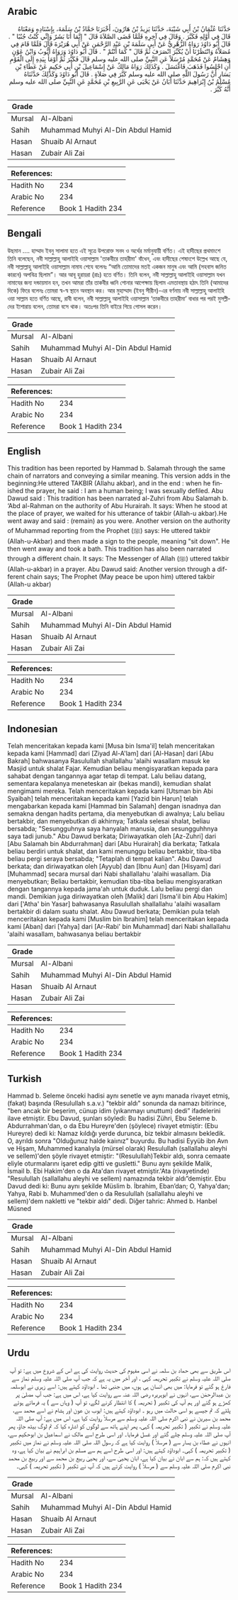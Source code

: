 ## Arabic


<div dir="rtl" lang="ar" style={{fontSize:'larger',backgroundColor:'#f8f9fa',padding:20}}>
حَدَّثَنَا عُثْمَانُ بْنُ أَبِي شَيْبَةَ، حَدَّثَنَا يَزِيدُ بْنُ هَارُونَ، أَخْبَرَنَا حَمَّادُ بْنُ سَلَمَةَ، بِإِسْنَادِهِ وَمَعْنَاهُ قَالَ فِي أَوَّلِهِ فَكَبَّرَ ‏.‏ وَقَالَ فِي آخِرِهِ فَلَمَّا قَضَى الصَّلاَةَ قَالَ ‏"‏ إِنَّمَا أَنَا بَشَرٌ وَإِنِّي كُنْتُ جُنُبًا ‏"‏ ‏.‏ قَالَ أَبُو دَاوُدَ رَوَاهُ الزُّهْرِيُّ عَنْ أَبِي سَلَمَةَ بْنِ عَبْدِ الرَّحْمَنِ عَنْ أَبِي هُرَيْرَةَ قَالَ فَلَمَّا قَامَ فِي مُصَلاَّهُ وَانْتَظَرْنَا أَنْ يُكَبِّرَ انْصَرَفَ ثُمَّ قَالَ ‏"‏ كَمَا أَنْتُمْ ‏"‏ ‏.‏ قَالَ أَبُو دَاوُدَ وَرَوَاهُ أَيُّوبُ وَابْنُ عَوْنٍ وَهِشَامٌ عَنْ مُحَمَّدٍ مُرْسَلاً عَنِ النَّبِيِّ صلى الله عليه وسلم قَالَ فَكَبَّرَ ثُمَّ أَوْمَأَ بِيَدِهِ إِلَى الْقَوْمِ أَنِ اجْلِسُوا فَذَهَبَ فَاغْتَسَلَ ‏.‏ وَكَذَلِكَ رَوَاهُ مَالِكٌ عَنْ إِسْمَاعِيلَ بْنِ أَبِي حَكِيمٍ عَنْ عَطَاءِ بْنِ يَسَارٍ أَنَّ رَسُولَ اللَّهِ صلى الله عليه وسلم كَبَّرَ فِي صَلاَةٍ ‏.‏ قَالَ أَبُو دَاوُدَ وَكَذَلِكَ حَدَّثَنَاهُ مُسْلِمُ بْنُ إِبْرَاهِيمَ حَدَّثَنَا أَبَانُ عَنْ يَحْيَى عَنِ الرَّبِيعِ بْنِ مُحَمَّدٍ عَنِ النَّبِيِّ صلى الله عليه وسلم أَنَّهُ كَبَّرَ ‏.‏
</div>
<div style={{backgroundColor:'#f8f9fa',padding:20, marginBottom: 10}}><table> <thead> <tr> <th>Grade</th> <th></th> </tr> </thead> <tbody> <tr><td>Mursal</td><td>Al-Albani</td></tr><tr><td>Sahih</td><td>Muhammad Muhyi Al-Din Abdul Hamid</td></tr><tr><td>Hasan</td><td>Shuaib Al Arnaut</td></tr><tr><td>Hasan</td><td>Zubair Ali Zai</td></tr></tbody></table><table> <thead> <tr> <th>References:</th> <th></th> </tr> </thead> <tbody><tr><td>Hadith No</td><td>234</td></tr><tr><td>Arabic No</td><td>234</td></tr><tr><td>Reference</td><td>Book 1 Hadith 234</td></tr></tbody></table></div>

## Bengali


<div dir="ltr" lang="bn" style={{fontSize:'larger',backgroundColor:'#f8f9fa',padding:20}}>
উছমান .... হাম্মাদ ইবনু সালামা হতে এই সূত্রে উপরোক্ত সনদ ও অর্থের মর্মানুযায়ী বর্ণিত। এই হাদীছের প্রথমাংশে তিনি বলেছেন, নবী সাল্লাল্লাহু আলাইহি ওয়াসাল্লাম 'তাকবীরে তাহরীমা' বাঁধেন, এবং হাদীছের শেষাংশে উল্লেখ আছে যে, নবী সাল্লাল্লাহু আলাইহি ওয়াসাল্লাম নামায শেযে বলেনঃ “আমি তোমাদের মতই একজন মানুষ এবং আমি (সহবাস জনিত কারনে) অপবিত্র ছিলাম”। আর আবূ হুরায়রা (রাঃ) হতে বর্ণিত। তিনি বলেন, নবী সাল্লাল্লাহু আলাইহি ওয়াসাল্লাম যখন নামাযের জন্য দন্ডায়মান হন, তখন আমরা তাঁর তাকবীর ধ্বনি শোনার আপেক্ষায় ছিলাম এমতাবস্থায় হঠাৎ তিনি (আমাদের দিকে) ফিরে বলেনঃ তোমরা স্ব-স্ব স্থানে অবস্থান কর। আর মুহাম্মাদ (ইবনু সীরীন)-এর বর্ণনায় নবী সাল্লাল্লাহু আলাইহি ওয়া সাল্লাম হতে বর্ণিত আছে, রাবী বলেন, নবী সাল্লাল্লাহু আলাইহি ওয়াসাল্লাম ‘তাকবীরে তাহরীমা’ বাধার পর পরই মুসল্লীদের ইাশারায় বলেন, তোমরা বসে থাক। অতঃপর তিনি বাইরে গিয়ে গোসল করেন।
</div>
<div style={{backgroundColor:'#f8f9fa',padding:20, marginBottom: 10}}><table> <thead> <tr> <th>Grade</th> <th></th> </tr> </thead> <tbody> <tr><td>Mursal</td><td>Al-Albani</td></tr><tr><td>Sahih</td><td>Muhammad Muhyi Al-Din Abdul Hamid</td></tr><tr><td>Hasan</td><td>Shuaib Al Arnaut</td></tr><tr><td>Hasan</td><td>Zubair Ali Zai</td></tr></tbody></table><table> <thead> <tr> <th>References:</th> <th></th> </tr> </thead> <tbody><tr><td>Hadith No</td><td>234</td></tr><tr><td>Arabic No</td><td>234</td></tr><tr><td>Reference</td><td>Book 1 Hadith 234</td></tr></tbody></table></div>

## English


<div dir="ltr" lang="en" style={{fontSize:'larger',backgroundColor:'#f8f9fa',padding:20}}>
This tradition has been reported by Hammad b. Salamah through the same chain of narrators and conveying a similar meaning. This version adds in the beginning:He uttered TAKBIR (Allahu akbar), and in the end : when he finished the prayer, he said : I am a human being; I was sexually defiled. Abu Dawud said : This tradition has been narrated al-Zuhri from Abu Salamah b. ‘Abd al-Rahman on the authority of Abu Hurairah. It says: When he stood at the place of prayer, we waited for his utterance of takbir (Allah-u akbar).He went away and said : (remain) as you were. Another version on the authority of Muhammad reporting from the Prophet (ﷺ) says: He uttered takbir (Allah-u-Akbar) and then made a sign to the people, meaning "sit down". He then went away and took a bath. This tradition has also been narrated through a different chain. It says: The Messenger of Allah (ﷺ) uttered takbir (Allah-u-akbar) in a prayer. Abu Dawud said: Another version through a different chain says; The Prophet (May peace be upon him) uttered takbir (Allah-u akbar)
</div>
<div style={{backgroundColor:'#f8f9fa',padding:20, marginBottom: 10}}><table> <thead> <tr> <th>Grade</th> <th></th> </tr> </thead> <tbody> <tr><td>Mursal</td><td>Al-Albani</td></tr><tr><td>Sahih</td><td>Muhammad Muhyi Al-Din Abdul Hamid</td></tr><tr><td>Hasan</td><td>Shuaib Al Arnaut</td></tr><tr><td>Hasan</td><td>Zubair Ali Zai</td></tr></tbody></table><table> <thead> <tr> <th>References:</th> <th></th> </tr> </thead> <tbody><tr><td>Hadith No</td><td>234</td></tr><tr><td>Arabic No</td><td>234</td></tr><tr><td>Reference</td><td>Book 1 Hadith 234</td></tr></tbody></table></div>

## Indonesian


<div dir="ltr" lang="id" style={{fontSize:'larger',backgroundColor:'#f8f9fa',padding:20}}>
Telah menceritakan kepada kami [Musa bin Isma'il] telah menceritakan kepada kami [Hammad] dari [Ziyad Al-A'lam] dari [Al-Hasan] dari [Abu Bakrah] bahwasanya Rasulullah shallallahu 'alaihi wasallam masuk ke Masjid untuk shalat Fajar. Kemudian beliau mengisyaratkan kepada para sahabat dengan tangannya agar tetap di tempat. Lalu beliau datang, sementara kepalanya meneteskan air (bekas mandi), kemudian shalat mengimami mereka. Telah menceritakan kepada kami [Utsman bin Abi Syaibah] telah menceritakan kepada kami [Yazid bin Harun] telah mengabarkan kepada kami [Hammad bin Salamah] dengan isnadnya dan semakna dengan hadits pertama, dia menyebutkan di awalnya; Lalu beliau bertakbir, dan menyebutkan di akhirnya; Tatkala selesai shalat, beliau bersabda; "Sesungguhnya saya hanyalah manusia, dan sesungguhhnya saya tadi junub." Abu Dawud berkata; Diriwayatkan oleh [Az-Zuhri] dari [Abu Salamah bin Abdurrahman] dari [Abu Hurairah] dia berkata; Tatkala beliau berdiri untuk shalat, dan kami menunggu beliau bertakbir, tiba-tiba beliau pergi seraya bersabda; "Tetaplah di tempat kalian". Abu Dawud berkata; dan diriwayatkan oleh [Ayyub] dan [Ibnu Aun] dan [Hisyam] dari [Muhammad] secara mursal dari Nabi shallallahu 'alaihi wasallam. Dia menyebutkan; Beliau bertakbir, kemudian tiba-tiba beliau mengisyaratkan dengan tangannya kepada jama'ah untuk duduk. Lalu beliau pergi dan mandi. Demikian juga diriwayatkan oleh [Malik] dari [Isma'il bin Abu Hakim] dari ['Atha' bin Yasar] bahwasanya Rasulullah shallallahu 'alaihi wasallam bertakbir di dalam suatu shalat. Abu Dawud berkata; Demikian pula telah menceritakan kepada kami [Muslim bin Ibrahim] telah menceritakan kepada kami [Aban] dari [Yahya] dari [Ar-Rabi' bin Muhammad] dari Nabi shallallahu 'alaihi wasallam, bahwasanya beliau bertakbir
</div>
<div style={{backgroundColor:'#f8f9fa',padding:20, marginBottom: 10}}><table> <thead> <tr> <th>Grade</th> <th></th> </tr> </thead> <tbody> <tr><td>Mursal</td><td>Al-Albani</td></tr><tr><td>Sahih</td><td>Muhammad Muhyi Al-Din Abdul Hamid</td></tr><tr><td>Hasan</td><td>Shuaib Al Arnaut</td></tr><tr><td>Hasan</td><td>Zubair Ali Zai</td></tr></tbody></table><table> <thead> <tr> <th>References:</th> <th></th> </tr> </thead> <tbody><tr><td>Hadith No</td><td>234</td></tr><tr><td>Arabic No</td><td>234</td></tr><tr><td>Reference</td><td>Book 1 Hadith 234</td></tr></tbody></table></div>

## Turkish


<div dir="ltr" lang="tr" style={{fontSize:'larger',backgroundColor:'#f8f9fa',padding:20}}>
Hammad b. Seleme önceki hadisi aynı senetle ve aynı manada rivayet etmiş, (fakat) başında (Resulullah s.a.v.) "tekbir aldı" sonunda da namazı bitirince, "ben ancak bir beşerim, cünup idim (yıkanmayı unuttum) dedi” ifadelerini ilave etmiştir. Ebu Davud, şunları söyledi: Bu hadisi Zühri, Ebu Seleme b. Abdurrahman'dan, o da Ebu Hureyre'den (şöylece) rivayet etmiştir: (Ebu Hureyre) dedi ki: Namaz kıldığı yerde durunca, biz tekbir almasını bekledik. O, ayrıldı sonra "Olduğunuz halde kaiınız” buyurdu. Bu hadisi Eyyüb ibn Avn ve Hişam, Muhammed kanalıyla (mürsel olarak) Resulullah (sallallahu aleyhi ve sellem)'den şöyle rivayet etmiştir: "(Resulullah)Tekbir aldı, sonra cemaate eliyle oturmalarını işaret edip gitti ve gusletti." Bunu aynı şekilde Malik, İsmail b. Ebi Hakim'den o da Ata'dan rivayet etmiştir.'Ata (rivayetinde) "Resulullah (sallallahu aleyhi ve sellem) namazında tekbir aldı”demiştir. Ebu Davud dedi ki: Bunu aynı şekilde Müslim b. İbrahim, Eban’dan; O, Yahya'dan; Yahya, Rabi b. Muhammed'den o da Resulullah (sallallahu aleyhi ve sellem)'dem nakletti ve "tekbir aldı" dedi. Diğer tahric: Ahmed b. Hanbel Müsned
</div>
<div style={{backgroundColor:'#f8f9fa',padding:20, marginBottom: 10}}><table> <thead> <tr> <th>Grade</th> <th></th> </tr> </thead> <tbody> <tr><td>Mursal</td><td>Al-Albani</td></tr><tr><td>Sahih</td><td>Muhammad Muhyi Al-Din Abdul Hamid</td></tr><tr><td>Hasan</td><td>Shuaib Al Arnaut</td></tr><tr><td>Hasan</td><td>Zubair Ali Zai</td></tr></tbody></table><table> <thead> <tr> <th>References:</th> <th></th> </tr> </thead> <tbody><tr><td>Hadith No</td><td>234</td></tr><tr><td>Arabic No</td><td>234</td></tr><tr><td>Reference</td><td>Book 1 Hadith 234</td></tr></tbody></table></div>

## Urdu


<div dir="rtl" lang="ur" style={{fontSize:'larger',backgroundColor:'#f8f9fa',padding:20}}>
اس طریق سے بھی حماد بن سلمہ نے اسی مفہوم کی حدیث روایت کی ہے اس کے شروع میں ہے: تو آپ صلی اللہ علیہ وسلم نے تکبیر تحریمہ کہی ، اور آخر میں یہ ہے کہ جب آپ صلی اللہ علیہ وسلم نماز سے فارغ ہو گئے تو فرمایا: میں بھی انسان ہی ہوں، میں جنبی تھا ۔ ابوداؤد کہتے ہیں: اسے زہری نے ابوسلمہ بن عبدالرحمٰن سے، انہوں نے ابوہریرہ رضی اللہ عنہ سے روایت کیا ہے، اس میں ہے: جب آپ مصلیٰ پر کھڑے ہو گئے اور ہم آپ کی تکبیر ( تحریمہ ) کا انتظار کرنے لگے، تو آپ ( وہاں سے ) یہ فرماتے ہوئے پلٹے کہ تم جیسے ہو اسی حالت میں رہو ۔ ابوداؤد کہتے ہیں: ایوب بن عون اور ہشام نے اسے محمد سے، محمد بن سیرین نے نبی اکرم صلی اللہ علیہ وسلم سے مرسلاً روایت کیا ہے، اس میں ہے: آپ صلی اللہ علیہ وسلم نے تکبیر ( تکبیر تحریمہ ) کہی، پھر اپنے ہاتھ سے لوگوں کو اشارہ کیا کہ تم لوگ بیٹھ جاؤ، پھر آپ صلی اللہ علیہ وسلم چلے گئے اور غسل فرمایا۔ اور اسی طرح اسے مالک نے اسماعیل بن ابوحکیم سے، انہوں نے عطاء بن یسار سے ( مرسلاً ) روایت کیا ہے کہ رسول اللہ صلی اللہ علیہ وسلم نے نماز میں تکبیر ( تکبیر تحریمہ ) کہی۔ ابوداؤد کہتے ہیں: اور اسی طرح اسے ہم سے مسلم بن ابراہیم نے بیان کیا ہے، وہ کہتے ہیں کہ: ہم سے ابان نے بیان کیا ہے، ابان یحییٰ سے، اور یحییٰ ربیع بن محمد سے اور ربیع بن محمد نبی اکرم صلی اللہ علیہ وسلم سے ( مرسلاً ) روایت کرتے ہیں کہ آپ نے تکبیر ( تکبیر تحریمہ ) کہی۔
</div>
<div style={{backgroundColor:'#f8f9fa',padding:20, marginBottom: 10}}><table> <thead> <tr> <th>Grade</th> <th></th> </tr> </thead> <tbody> <tr><td>Mursal</td><td>Al-Albani</td></tr><tr><td>Sahih</td><td>Muhammad Muhyi Al-Din Abdul Hamid</td></tr><tr><td>Hasan</td><td>Shuaib Al Arnaut</td></tr><tr><td>Hasan</td><td>Zubair Ali Zai</td></tr></tbody></table><table> <thead> <tr> <th>References:</th> <th></th> </tr> </thead> <tbody><tr><td>Hadith No</td><td>234</td></tr><tr><td>Arabic No</td><td>234</td></tr><tr><td>Reference</td><td>Book 1 Hadith 234</td></tr></tbody></table></div>